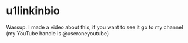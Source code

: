 # u1linkinbio

Wassup. I made a video about this, if you want to see it go to my channel (my YouTube handle is @useroneyoutube)
